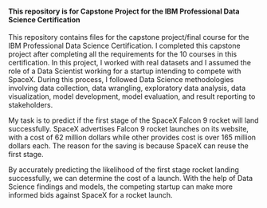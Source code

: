 #### This repository is for Capstone Project for the IBM Professional Data Science Certification 

This repository contains files for the capstone project/final course for the IBM Professional Data Science Certification. I completed this capstone project after completing all the requirements for the 10 courses in this certification. 
In this project, I worked with real datasets and I assumed the role of a Data Scientist working for a startup intending to compete with SpaceX. During this process, I followed Data Science methodologies involving data collection, data wrangling, exploratory data analysis, data visualization, model development, model evaluation, and result reporting to stakeholders.   

My task is to predict if the first stage of the SpaceX Falcon 9 rocket will land successfully.  SpaceX advertises Falcon 9 rocket launches on its website, with a cost of 62 million dollars while other provides cost is over  165 million dollars each. The reason for the  saving is because SpaceX can reuse the first stage. 

By accurately predicting the likelihood of the first stage rocket landing successfully, we can determine the cost of a launch. With the help of Data Science findings and models, the competing startup can make more informed bids against SpaceX for a rocket launch. 
